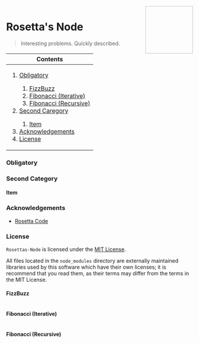 <img height="128px" width="128px" align="right" />

# Rosetta's Node

> Interesting problems. Quickly described.

<table>
	<thead>
		<tr>
			<th align="center"><strong>Contents</strong></th>
		</tr>
	</thead>
	<tbody>
		<tr>
			<td>
				<ol>
					<li><a href="#obligatory">Obligatory</a></li>
					<ol>
						<li><a href="#fizzbuzz">FizzBuzz</a></li>
						<li><a href="#fibonacci-_iterative_">Fibonacci (Iterative)</a></li>
						<li><a href="#fibonacci-recursive_">Fibonacci (Recursive)</a></li>
					</ol>
                    <li><a href="#second-category">Second Caregory</a></li>
					<ol>
						<li><a href="#item">Item</a></li>
					</ol>
					<li><a href="#acknowledgements">Acknowledgements</a></li>
					<li><a href="#license">License</a></li>
				</ol>
			</td>
		</tr>
	</tbody>
</table>

### Obligatory


### Second Category

#### Item

### Acknowledgements

-   [Rosetta Code](http://rosettacode.org/wiki/Rosetta_Code)

### License

`Rosettas-Node` is licensed under the [MIT License](https://github.com/brianjenkins94/Rosettas-Node/blob/master/LICENSE).

All files located in the `node_modules` directory are externally maintained libraries used by this software which have their own licenses; it is recommend that you read them, as their terms may differ from the terms in the MIT License.
#### FizzBuzz

```typescript
```

#### Fibonacci (Iterative)

```typescript
```

#### Fibonacci (Recursive)

```typescript
```
